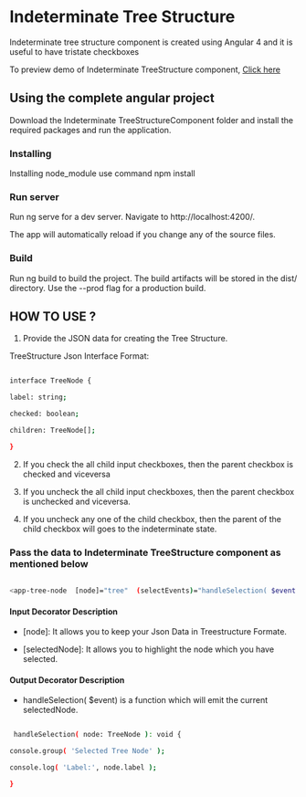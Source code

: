 # Indeterminate Tree Structure

Indeterminate tree structure component is created using Angular 4 and it is useful to have tristate checkboxes

 

 

To preview demo of Indeterminate TreeStructure component, [Click here](https://angular-wkuqps.stackblitz.io)

 

## Using the complete angular project

Download the Indeterminate TreeStructureComponent folder and install the required packages and run the application.

### Installing

Installing node_module use command npm install

### Run server

Run ng serve for a dev server. Navigate to http://localhost:4200/.

The app will automatically reload if you change any of the source files.

### Build

Run ng build to build the project. The build artifacts will be stored in the dist/ directory. Use the --prod flag for a production build.

## HOW TO USE ?

1. Provide the JSON data  for creating the Tree Structure.

TreeStructure Json Interface Format:

```sh

interface TreeNode {

label: string;

checked: boolean;

children: TreeNode[];

}

```

2. If you check the all child input checkboxes, then the parent checkbox is checked and viceversa

3. If you uncheck the all child input checkboxes, then the parent checkbox is unchecked and viceversa.

4. If you uncheck any one of the child checkbox, then the parent of the child checkbox will goes to the indeterminate state.

 

### Pass the data to Indeterminate TreeStructure component as mentioned below

```sh

<app-tree-node  [node]="tree"  (selectEvents)="handleSelection( $event )"  [selectedNode]="selectedTreeNode"></app-tree-node>

```

#### Input Decorator Description

- [node]: It allows you to keep your Json Data in Treestructure Formate.

- [selectedNode]: It allows you to highlight the node which you have selected.

#### Output Decorator Description

- handleSelection( $event) is a function which will emit the current selectedNode.

```sh

 handleSelection( node: TreeNode ): void {

console.group( 'Selected Tree Node' );

console.log( 'Label:', node.label );

}

```

 
